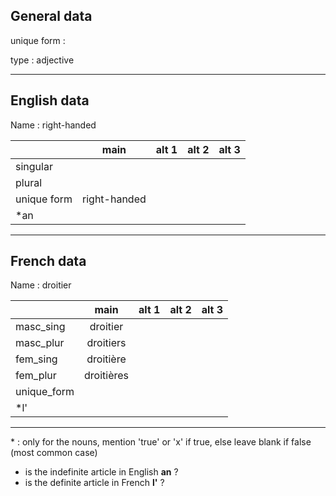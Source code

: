 ## General data

unique form :

type : adjective

---

## English data

Name : right-handed

|             |     main     | alt 1 | alt 2 | alt 3 |
| :---------- | :----------: | :---: | :---: | ----- |
| singular    |              |       |       |       |
| plural      |              |       |       |       |
| unique form | right-handed |       |       |       |
| \*an        |              |       |       |       |

---

## French data

Name : droitier

|             |    main    | alt 1 | alt 2 | alt 3 |
| :---------- | :--------: | :---: | :---: | :---: |
| masc_sing   |  droitier  |       |       |       |
| masc_plur   | droitiers  |       |       |       |
| fem_sing    | droitière  |       |       |       |
| fem_plur    | droitières |       |       |       |
| unique_form |            |       |       |       |
| \*l'        |            |       |       |       |

---

\* : only for the nouns, mention 'true' or 'x' if true, else leave blank if false (most common case)

- is the indefinite article in English **an** ?
- is the definite article in French **l'** ?
